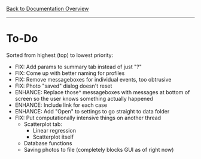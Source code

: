 [Back to Documentation Overview](README.md)

---

# To-Do

Sorted from highest (top) to lowest priority:

- FIX: Add params to summary tab instead of just "?"
- FIX: Come up with better naming for profiles
- FIX: Remove messageboxes for individual events, too obtrusive
- FIX: Photo "saved" dialog doesn't reset
- ENHANCE: Replace those^ messageboxes with messages at bottom of screen so the user knows something actually happened
- ENHANCE: Include link for each case
- ENHANCE: Add "Open" to settings to go straight to data folder
- FIX: Put computationally intensive things on another thread
    - Scatterplot tab:
        - Linear regression
        - Scatterplot itself
    - Database functions
    - Saving photos to file (completely blocks GUI as of right now)
